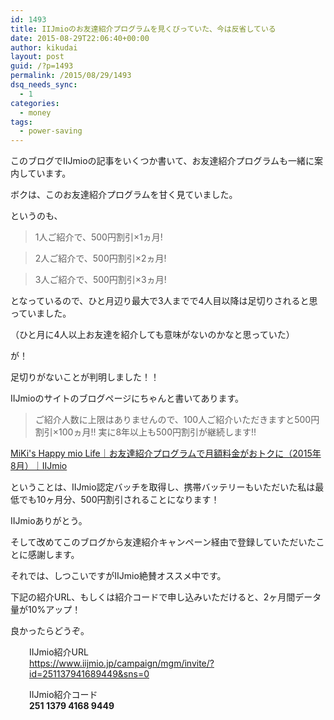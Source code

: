 ```yaml
---
id: 1493
title: IIJmioのお友達紹介プログラムを見くびっていた、今は反省している
date: 2015-08-29T22:06:40+00:00
author: kikudai
layout: post
guid: /?p=1493
permalink: /2015/08/29/1493
dsq_needs_sync:
  - 1
categories:
  - money
tags:
  - power-saving
---
```

このブログでIIJmioの記事をいくつか書いて、お友達紹介プログラムも一緒に案内しています。

ボクは、このお友達紹介プログラムを甘く見ていました。

<!--more-->

というのも、

> 1人ご紹介で、500円割引×1ヵ月!
  
> 2人ご紹介で、500円割引×2ヵ月!
  
> 3人ご紹介で、500円割引×3ヵ月!

となっているので、ひと月辺り最大で3人までで4人目以降は足切りされると思っていました。
  
（ひと月に4人以上お友達を紹介しても意味がないのかなと思っていた）

が！

足切りがないことが判明しました！！

IIJmioのサイトのブログページにちゃんと書いてあります。

> ご紹介人数に上限はありませんので、100人ご紹介いただきますと500円割引×100ヵ月!! 実に8年以上も500円割引が継続します!!

<a href="https://www.iijmio.jp/hml/20150826.jsp" target="_blank">MiKi's Happy mio Life｜お友達紹介プログラムで月額料金がおトクに（2015年8月）｜IIJmio</a>

ということは、IIJmio認定バッチを取得し、携帯バッテリーもいただいた私は最低でも10ヶ月分、500円割引されることになります！

IIJmioありがとう。

そして改めてこのブログから友達紹介キャンペーン経由で登録していただいたことに感謝します。

それでは、しつこいですがIIJmio絶賛オススメ中です。

下記の紹介URL、もしくは紹介コードで申し込みいただけると、2ヶ月間データ量が10%アップ！

良かったらどうぞ。

<p style="padding-left: 30px;">
  IIJmio紹介URL<br /> <a href="https://www.iijmio.jp/campaign/mgm/invite/?id=251137941689449&sns=0" target="_blank">https://www.iijmio.jp/campaign/mgm/invite/?id=251137941689449&sns=0</a>
</p>

<p style="padding-left: 30px;">
  IIJmio紹介コード<br /> <strong>251 1379 4168 9449</strong>
</p>